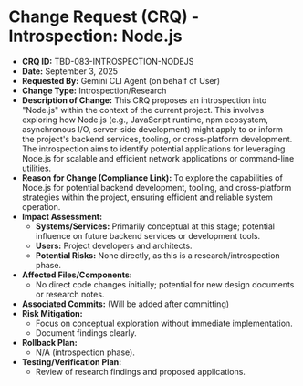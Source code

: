 # Change Request (CRQ) - Introspection: Node.js

*   **CRQ ID:** TBD-083-INTROSPECTION-NODEJS
*   **Date:** September 3, 2025
*   **Requested By:** Gemini CLI Agent (on behalf of User)
*   **Change Type:** Introspection/Research
*   **Description of Change:**
    This CRQ proposes an introspection into "Node.js" within the context of the current project. This involves exploring how Node.js (e.g., JavaScript runtime, npm ecosystem, asynchronous I/O, server-side development) might apply to or inform the project's backend services, tooling, or cross-platform development. The introspection aims to identify potential applications for leveraging Node.js for scalable and efficient network applications or command-line utilities.
*   **Reason for Change (Compliance Link):**
    To explore the capabilities of Node.js for potential backend development, tooling, and cross-platform strategies within the project, ensuring efficient and reliable system operation.
*   **Impact Assessment:**
    *   **Systems/Services:** Primarily conceptual at this stage; potential influence on future backend services or development tools.
    *   **Users:** Project developers and architects.
    *   **Potential Risks:** None directly, as this is a research/introspection phase.
*   **Affected Files/Components:**
    *   No direct code changes initially; potential for new design documents or research notes.
*   **Associated Commits:** (Will be added after committing)
*   **Risk Mitigation:**
    *   Focus on conceptual exploration without immediate implementation.
    *   Document findings clearly.
*   **Rollback Plan:**
    *   N/A (introspection phase).
*   **Testing/Verification Plan:**
    *   Review of research findings and proposed applications.
